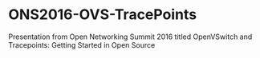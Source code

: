 # ONS2016-OVS-TracePoints
Presentation from Open Networking Summit 2016 titled OpenVSwitch and Tracepoints: Getting Started in Open Source
